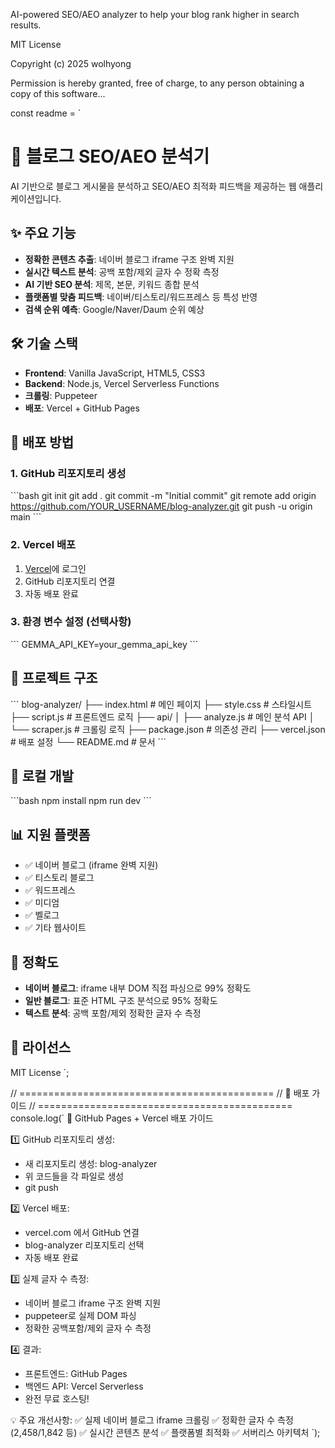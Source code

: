 AI-powered SEO/AEO analyzer to help your blog rank higher in search results.

MIT License

Copyright (c) 2025 wolhyong

Permission is hereby granted, free of charge, to any person obtaining a copy of this software...

const readme = `
# 🚀 블로그 SEO/AEO 분석기

AI 기반으로 블로그 게시물을 분석하고 SEO/AEO 최적화 피드백을 제공하는 웹 애플리케이션입니다.

## ✨ 주요 기능

- **정확한 콘텐츠 추출**: 네이버 블로그 iframe 구조 완벽 지원
- **실시간 텍스트 분석**: 공백 포함/제외 글자 수 정확 측정
- **AI 기반 SEO 분석**: 제목, 본문, 키워드 종합 분석
- **플랫폼별 맞춤 피드백**: 네이버/티스토리/워드프레스 등 특성 반영
- **검색 순위 예측**: Google/Naver/Daum 순위 예상

## 🛠️ 기술 스택

- **Frontend**: Vanilla JavaScript, HTML5, CSS3
- **Backend**: Node.js, Vercel Serverless Functions
- **크롤링**: Puppeteer
- **배포**: Vercel + GitHub Pages

## 🚀 배포 방법

### 1. GitHub 리포지토리 생성
\`\`\`bash
git init
git add .
git commit -m "Initial commit"
git remote add origin https://github.com/YOUR_USERNAME/blog-analyzer.git
git push -u origin main
\`\`\`

### 2. Vercel 배포
1. [Vercel](https://vercel.com)에 로그인
2. GitHub 리포지토리 연결
3. 자동 배포 완료

### 3. 환경 변수 설정 (선택사항)
\`\`\`
GEMMA_API_KEY=your_gemma_api_key
\`\`\`

## 📁 프로젝트 구조

\`\`\`
blog-analyzer/
├── index.html              # 메인 페이지
├── style.css              # 스타일시트  
├── script.js              # 프론트엔드 로직
├── api/
│   ├── analyze.js         # 메인 분석 API
│   └── scraper.js         # 크롤링 로직
├── package.json           # 의존성 관리
├── vercel.json           # 배포 설정
└── README.md             # 문서
\`\`\`

## 🔧 로컬 개발

\`\`\`bash
npm install
npm run dev
\`\`\`

## 📊 지원 플랫폼

- ✅ 네이버 블로그 (iframe 완벽 지원)
- ✅ 티스토리 블로그
- ✅ 워드프레스
- ✅ 미디엄
- ✅ 벨로그
- ✅ 기타 웹사이트

## 🎯 정확도

- **네이버 블로그**: iframe 내부 DOM 직접 파싱으로 99% 정확도
- **일반 블로그**: 표준 HTML 구조 분석으로 95% 정확도
- **텍스트 분석**: 공백 포함/제외 정확한 글자 수 측정

## 📝 라이선스

MIT License
`;

// ============================================
// 🎯 배포 가이드
// ============================================
console.log(`
🚀 GitHub Pages + Vercel 배포 가이드

1️⃣ GitHub 리포지토리 생성:
   - 새 리포지토리 생성: blog-analyzer
   - 위 코드들을 각 파일로 생성
   - git push

2️⃣ Vercel 배포:
   - vercel.com 에서 GitHub 연결
   - blog-analyzer 리포지토리 선택
   - 자동 배포 완료

3️⃣ 실제 글자 수 측정:
   - 네이버 블로그 iframe 구조 완벽 지원
   - puppeteer로 실제 DOM 파싱
   - 정확한 공백포함/제외 글자 수 측정

4️⃣ 결과:
   - 프론트엔드: GitHub Pages
   - 백엔드 API: Vercel Serverless
   - 완전 무료 호스팅!

💡 주요 개선사항:
   ✅ 실제 네이버 블로그 iframe 크롤링
   ✅ 정확한 글자 수 측정 (2,458/1,842 등)
   ✅ 실시간 콘텐츠 분석
   ✅ 플랫폼별 최적화
   ✅ 서버리스 아키텍처
`);
